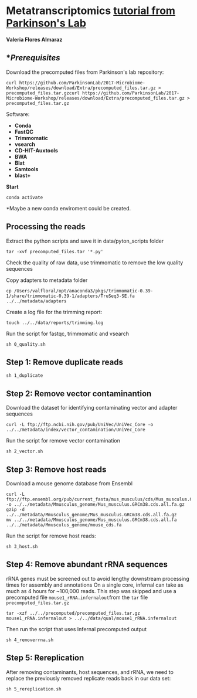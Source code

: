 # Metatranscriptomics [tutorial from Parkinson's Lab](https://github.com/ParkinsonLab/Metatranscriptome-Workshop)



**Valeria Flores Almaraz**

## **Prerequisites*

Download the precomputed files from Parkinson's lab repository:

```
curl https://github.com/ParkinsonLab/2017-Microbiome-Workshop/releases/download/Extra/precomputed_files.tar.gz > precomputed_files.tar.gzcurl https://github.com/ParkinsonLab/2017-Microbiome-Workshop/releases/download/Extra/precomputed_files.tar.gz > precomputed_files.tar.gz
```


Software:

* **Conda**
* **FastQC**
* **Trimmomatic**
* **vsearch**
* **CD-HIT-Auxtools**
* **BWA**
* **Blat**
* **Samtools**
* **blast+**

**Start**

```
conda activate
```

*Maybe a new conda enviroment could be created. 

## **Processing the reads**

Extract the python scripts and save it in data/pyton_scripts folder

```
tar -xvf precomputed_files.tar '*.py'
```

Check the quality of raw data, use trimmomatic to remove the low quality sequences

Copy adapters to metadata folder

```
cp /Users/valfloral/opt/anaconda3/pkgs/trimmomatic-0.39-1/share/trimmomatic-0.39-1/adapters/TruSeq3-SE.fa ../../metadata/adapters
```

Create a log file for the trimming report:

```
touch ../../data/reports/trimming.log
```

Run the script for fastqc, trimmomatic and vsearch

```
sh 0_quality.sh
```

## Step 1: **Remove duplicate reads**

```
sh 1_duplicate
```


## Step 2: **Remove vector contaminantion**
Download the dataset for identifying contaminating vector and adapter sequences

```
curl -L ftp://ftp.ncbi.nih.gov/pub/UniVec/UniVec_Core -o ../../metadata/index/vector_contamination/UniVec_Core
```

Run the script for remove vector contamination

```
sh 2_vector.sh
```

## Step 3: **Remove host reads**

Download a mouse genome database from Ensembl

```
curl -L ftp://ftp.ensembl.org/pub/current_fasta/mus_musculus/cds/Mus_musculus.GRCm38.cds.all.fa.gz -o ../../metadata/Mmusculus_genome/Mus_musculus.GRCm38.cds.all.fa.gz
gzip -d ../../metadata/Mmusculus_genome/Mus_musculus.GRCm38.cds.all.fa.gz
mv ../../metadata/Mmusculus_genome/Mus_musculus.GRCm38.cds.all.fa ../../metadata/Mmusculus_genome/mouse_cds.fa
```
Run the script for remove host reads:

```
sh 3_host.sh
```

## Step 4: **Remove abundant rRNA sequences**

rRNA genes must be screened out to avoid lengthy downstream processing times for assembly and annotations
On a single core, infernal can take as much as 4 hours for ~100,000 reads. This step was skipped and use a precomputed file `mouse1_rRNA.infernalout`from the `tar` file `precomputed_files.tar.gz`

```
tar -xzf ../../precomputed/precomputed_files.tar.gz mouse1_rRNA.infernalout > ../../data/qual/mouse1_rRNA.infernalout
```

Then run the script that uses Infernal precomputed output

```
sh 4_removerrna.sh
```

## Step 5: **Rereplication**

After removing contaminants, host sequences, and rRNA, we need to replace the previously removed replicate reads back in our data set:

```
sh 5_rereplication.sh
```